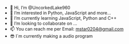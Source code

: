 - 👋 Hi, I’m @UncorkedLake960
- 👀 I’m interested in Python, JavaScript and more...
- 🌱 I’m currently learning JavaScript, Python and C++
- 💞️ I’m looking to collaborate on ...
- 📫 You can reach me per Email: mstar0204@gmail.com
- 😎 I´m currently making a audio program

<!---
UncorkedLake960/UncorkedLake960 is a ✨ special ✨ repository because its `README.md` (this file) appears on your GitHub profile.
You can click the Preview link to take a look at your changes.
--->
